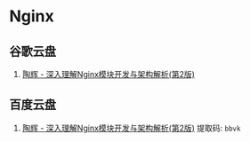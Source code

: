 # Nginx


## 谷歌云盘

1. [陶辉 - 深入理解Nginx模块开发与架构解析(第2版)](https://drive.google.com/file/d/1RnPPrNnCHEwBa6NqkyG9AOIBzhx2dRDj/view?usp=sharing)


## 百度云盘

1. [陶辉 - 深入理解Nginx模块开发与架构解析(第2版)](https://pan.baidu.com/s/1_7IWJpS-oqXyTg4XsatS-A)  提取码: `bbvk`